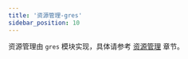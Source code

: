 ```yaml
---
title: '资源管理-gres'
sidebar_position: 10
---
```


资源管理由 `gres` 模块实现，具体请参考 [资源管理](output/goframe-v2.6-md/核心组件/资源管理) 章节。